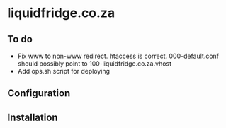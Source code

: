 # liquidfridge.co.za



## To do

* Fix www to non-www redirect. htaccess is correct. 000-default.conf should possibly point to 100-liquidfridge.co.za.vhost
* Add ops.sh script for deploying



## Configuration



## Installation
